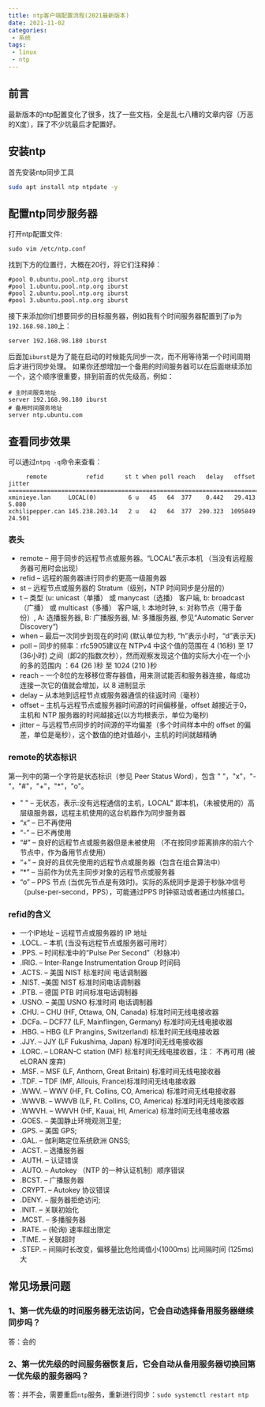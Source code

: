 ```yaml
---
title: ntp客户端配置流程(2021最新版本)
date: 2021-11-02
categories: 
 - 系统
tags:
 - linux
 - ntp
---
```


## 前言
最新版本的ntp配置变化了很多，找了一些文档，全是乱七八糟的文章内容（万恶的X度），踩了不少坑最后才配置好。

## 安装ntp
首先安装ntp同步工具
```sh
sudo apt install ntp ntpdate -y
```

## 配置ntp同步服务器
打开ntp配置文件:
```
sudo vim /etc/ntp.conf
```
找到下方的位置行，大概在20行，将它们注释掉：
```
#pool 0.ubuntu.pool.ntp.org iburst
#pool 1.ubuntu.pool.ntp.org iburst
#pool 2.ubuntu.pool.ntp.org iburst
#pool 3.ubuntu.pool.ntp.org iburst
```
接下来添加你们想要同步的目标服务器，例如我有个时间服务器配置到了ip为`192.168.98.180`上：
```
server 192.168.98.180 iburst
```
后面加`iburst`是为了能在启动的时候能先同步一次，而不用等待第一个时间周期后才进行同步处理。
如果你还想增加一个备用的时间服务器可以在后面继续添加一个，这个顺序很重要，排到前面的优先级高，例如：
```
# 主时间服务地址
server 192.168.98.180 iburst
# 备用时间服务地址
server ntp.ubuntu.com
```

## 查看同步效果
可以通过`ntpq -q`命令来查看：
```
     remote           refid      st t when poll reach   delay   offset  jitter
==============================================================================
xminieye.lan     LOCAL(0)         6 u   45   64  377    0.442   29.413   5.080
xchilipepper.can 145.238.203.14   2 u   42   64  377  290.323  1095849  24.501

```
### 表头
* remote – 用于同步的远程节点或服务器。“LOCAL”表示本机 （当没有远程服务器可用时会出现）
* refid – 远程的服务器进行同步的更高一级服务器
* st – 远程节点或服务器的 Stratum（级别，NTP 时间同步是分层的）
* t – 类型 (u: unicast（单播） 或 manycast（选播） 客户端, b: broadcast（广播） 或 multicast（多播） 客户端, l: 本地时钟, s: 对称节点（用于备份）, A: 选播服务器, B: 广播服务器, M: 多播服务器, 参见“Automatic Server Discovery“)
* when – 最后一次同步到现在的时间 (默认单位为秒, “h”表示小时，“d”表示天)
* poll – 同步的频率：rfc5905建议在 NTPv4 中这个值的范围在 4 (16秒) 至 17 (36小时) 之间（即2的指数次秒），然而观察发现这个值的实际大小在一个小的多的范围内 ：64 (26 )秒 至 1024 (210 )秒
* reach – 一个8位的左移移位寄存器值，用来测试能否和服务器连接，每成功连接一次它的值就会增加，以 8 进制显示
* delay – 从本地到远程节点或服务器通信的往返时间（毫秒）
* offset – 主机与远程节点或服务器时间源的时间偏移量，offset 越接近于0，主机和 NTP 服务器的时间越接近(以方均根表示，单位为毫秒)
* jitter – 与远程节点同步的时间源的平均偏差（多个时间样本中的 offset 的偏差，单位是毫秒），这个数值的绝对值越小，主机的时间就越精确

### remote的状态标识
第一列中的第一个字符是状态标识（参见 Peer Status Word），包含 " "，"x"，"-"，"#"，"+"，"*"，"o"。
* " " – 无状态，表示:没有远程通信的主机，LOCAL" 即本机，（未被使用的）高层级服务器，远程主机使用的这台机器作为同步服务器
* “x” – 已不再使用
* “-” – 已不再使用
* “#” – 良好的远程节点或服务器但是未被使用 （不在按同步距离排序的前六个节点中，作为备用节点使用）
* “+” – 良好的且优先使用的远程节点或服务器（包含在组合算法中）
* “*” – 当前作为优先主同步对象的远程节点或服务器
* “o” – PPS 节点 (当优先节点是有效时)。实际的系统同步是源于秒脉冲信号（pulse-per-second，PPS），可能通过PPS 时钟驱动或者通过内核接口。

### refid的含义
* 一个IP地址 – 远程节点或服务器的 IP 地址
* .LOCL. – 本机 (当没有远程节点或服务器可用时）
* .PPS. – 时间标准中的“Pulse Per Second”（秒脉冲）
* .IRIG. – Inter-Range Instrumentation Group 时间码
* .ACTS. – 美国 NIST 标准时间 电话调制器
* .NIST. –美国 NIST 标准时间电话调制器
* .PTB. – 德国 PTB 时间标准电话调制器
* .USNO. – 美国 USNO 标准时间 电话调制器
* .CHU. – CHU (HF, Ottawa, ON, Canada) 标准时间无线电接收器
* .DCFa. – DCF77 (LF, Mainflingen, Germany) 标准时间无线电接收器
* .HBG. – HBG (LF Prangins, Switzerland) 标准时间无线电接收器
* .JJY. – JJY (LF Fukushima, Japan) 标准时间无线电接收器
* .LORC. – LORAN-C station (MF) 标准时间无线电接收器，注： 不再可用 (被 eLORAN 废弃)
* .MSF. – MSF (LF, Anthorn, Great Britain) 标准时间无线电接收器
* .TDF. – TDF (MF, Allouis, France)标准时间无线电接收器
* .WWV. – WWV (HF, Ft. Collins, CO, America) 标准时间无线电接收器
* .WWVB. – WWVB (LF, Ft. Collins, CO, America) 标准时间无线电接收器
* .WWVH. – WWVH (HF, Kauai, HI, America) 标准时间无线电接收器
* .GOES. – 美国静止环境观测卫星;
* .GPS. – 美国 GPS;
* .GAL. – 伽利略定位系统欧洲 GNSS;
* .ACST. – 选播服务器
* .AUTH. – 认证错误
* .AUTO. – Autokey （NTP 的一种认证机制）顺序错误
* .BCST. – 广播服务器
* .CRYPT. – Autokey 协议错误
* .DENY. – 服务器拒绝访问;
* .INIT. – 关联初始化
* .MCST. – 多播服务器
* .RATE. – (轮询) 速率超出限定
* .TIME. – 关联超时
* .STEP. – 间隔时长改变，偏移量比危险阈值小(1000ms) 比间隔时间 (125ms)大

## 常见场景问题
### 1、第一优先级的时间服务器无法访问，它会自动选择备用服务器继续同步吗？
答：会的
### 2、第一优先级的时间服务器恢复后，它会自动从备用服务器切换回第一优先级的服务器吗？
答：并不会，需要重启`ntp`服务，重新进行同步：`sudo systemctl restart ntp`